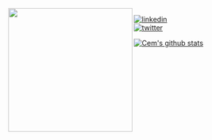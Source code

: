 <img align="left"  src="https://startupheretoronto.com/wp-content/uploads/2018/11/bear-ogilvy-logo-1024x1024.png" data-canonical-src="https://cemcebi.com/bear1.jpg" width="250" height="250" />

[![linkedin](https://img.shields.io/badge/-@cemberkecebi-313131?style=flat-square&labelColor=313131&logo=LinkedIn&logoColor=white&color=313131)](https://www.linkedin.com/in/cemberkecebi/)  
[![twitter](https://img.shields.io/badge/-@cemberkecebi-313131?style=flat-square&labelColor=313131&logo=twitter&logoColor=white&color=313131)](https://twitter.com/cemberkecebi/)


[![Cem's github stats](https://github-readme-stats.vercel.app/api?username=cemthecebi&count_private=true&show_icons=true&theme=slateorange)](https://github-readme-stats.vercel.app/api?username=cemthecebi&count_private=true&show_icons=true&theme=dark)
